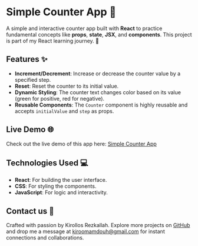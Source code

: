 # Simple Counter App 🎯

A simple and interactive counter app built with **React** to practice fundamental concepts like **props**, **state**, **JSX**, and **components**. This project is part of my React learning journey. 🚀

## Features ✨

- **Increment/Decrement**: Increase or decrease the counter value by a specified step.
- **Reset**: Reset the counter to its initial value.
- **Dynamic Styling**: The counter text changes color based on its value (green for positive, red for negative).
- **Reusable Components**: The `Counter` component is highly reusable and accepts `initialValue` and `step` as props.

## Live Demo 🌐

Check out the live demo of this app here: [Simple Counter App](https://kirollos-rezkallah.github.io/counter/)

## Technologies Used 💻

- **React**: For building the user interface.
- **CSS**: For styling the components.
- **JavaScript**: For logic and interactivity.

## Contact us 💌

Crafted with passion by Kirollos Rezkallah. Explore more projects on [GitHub](https://github.com/Kirollos-Rezkallah) and drop me a message at [kiroomamdouh@gmail.com](mailto:kiroomamdouh@gmail.com) for instant connections and collaborations.
